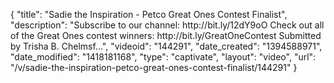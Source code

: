 {
    "title": "Sadie the Inspiration - Petco Great Ones Contest Finalist",
    "description": "Subscribe to our channel: http:\/\/bit.ly\/12dY9oO Check out all of the Great Ones contest winners: http:\/\/bit.ly\/GreatOneContest Submitted by Trisha B. Chelmsf...",
    "videoid": "144291",
    "date_created": "1394588971",
    "date_modified": "1418181168",
    "type": "captivate",
    "layout": "video",
    "url": "\/v\/sadie-the-inspiration-petco-great-ones-contest-finalist\/144291"
}